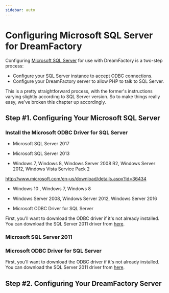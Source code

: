 ```yaml
---
sidebar: auto
---
```


# Configuring Microsoft SQL Server for DreamFactory

Configuring [Microsoft SQL Server](https://www.dreamfactory.com/hub/integrations/microsoft-sql-server/) for use with DreamFactory is a two-step process:

* Configure your SQL Server instance to accept ODBC connections.
* Configure your DreamFactory server to allow PHP to talk to SQL Server.

This is a pretty straightforward process, with the former's instructions varying slightly according to SQL Server version. So to make things really easy, we've broken this chapter up accordingly.

## Step #1. Configuring Your Microsoft SQL Server

### Install the Microsoft ODBC Driver for SQL Server

* Microsoft SQL Server 2017

* Microsoft SQL Server 2013

* Windows 7, Windows 8, Windows Server 2008 R2, Windows Server 2012, Windows Vista Service Pack 2

http://www.microsoft.com/en-us/download/details.aspx?id=36434

* Windows 10 , Windows 7, Windows 8

* Windows Server 2008, Windows Server 2012, Windows Server 2016

* Microsoft ODBC Driver for SQL Server

First, you'll want to download the ODBC driver if it's not already installed. You can download the SQL Server 2011 driver from [here](http://www.microsoft.com/en-us/download/details.aspx?id=36434).

### Microsoft SQL Server 2011

### Microsoft ODBC Driver for SQL Server

First, you'll want to download the ODBC driver if it's not already installed. You can download the SQL Server 2011 driver from [here](http://www.microsoft.com/en-us/download/details.aspx?id=36434).


## Step #2. Configuring Your DreamFactory Server

